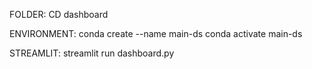 FOLDER:
CD dashboard

ENVIRONMENT:
conda create --name main-ds 
conda activate main-ds

STREAMLIT:
streamlit run dashboard.py
